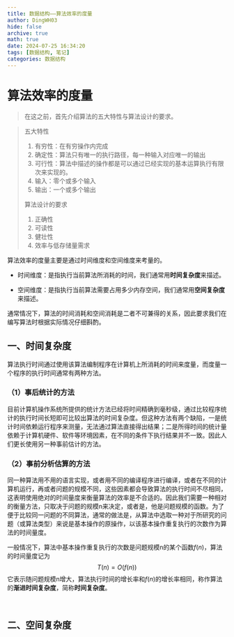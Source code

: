 ```yaml
---
title: 数据结构——算法效率的度量
author: DingWH03
hide: false
archive: true
math: true                  
date: 2024-07-25 16:34:20
tags: [数据结构, 笔记]
categories: 数据结构
---
```

# 算法效率的度量

> 在这之前，首先介绍算法的五大特性与算法设计的要求。

> 五大特性
>
> 1. 有穷性：在有穷操作内完成
> 2. 确定性：算法只有唯一的执行路径，每一种输入对应唯一的输出
> 3. 可行性：算法中描述的操作都是可以通过已经实现的基本运算执行有限次来实现的。
> 4. 输入：零个或多个输入
> 5. 输出：一个或多个输出
>
> 算法设计的要求
>
> 1. 正确性
> 2. 可读性
> 3. 健壮性
> 4. 效率与低存储量需求

算法效率的度量主要是通过时间维度和空间维度来考量的。

- 时间维度：是指执行当前算法所消耗的时间，我们通常用**时间复杂度**来描述。

- 空间维度：是指执行当前算法需要占用多少内存空间，我们通常用**空间复杂度**来描述。

通常情况下，算法的时间消耗和空间消耗是二者不可兼得的关系，因此要求我们在编写算法时根据实际情况仔细斟酌。

## 一、时间复杂度

算法执行时间通过使用该算法编制程序在计算机上所消耗的时间来度量，而度量一个程序的执行时间通常有两种方法。

### （1）事后统计的方法

目前计算机操作系统所提供的统计方法已经将时间精确到毫秒级，通过比较程序统计的执行时间长短即可比较出算法的时间复杂度。但这种方法有两个缺陷，一是统计时间依赖运行程序来测量，无法通过算法直接得出结果；二是所得时间的统计量依赖于计算机硬件、软件等环境因素，在不同的条件下执行结果并不一致。因此人们更长使用另一种事前估计的方法。

### （2）事前分析估算的方法

同一种算法用不用的语言实现，或者用不同的编译程序进行编译，或者在不同的计算机运行，再或者问题的规模不同，这些因素都会导致算法的执行时间不尽相同，这表明使用绝对的时间量度来衡量算法的效率是不合适的。因此我们需要一种相对的衡量方法，只取决于问题的规模n来决定，或者是，他是问题规模的函数。为了便于比较同一问题的不同算法，通常的做法是，从算法中选取一种对于所研究的问题（或算法类型）来说是基本操作的原操作，以该基本操作重复执行的次数作为算法的时间量度。

一般情况下，算法中基本操作重复执行的次数是问题规模n的某个函数$f(n)$，算法的时间量度记为
$$
T(n)=O(f(n))
$$
它表示随问题规模n增大，算法执行时间的增长率和$f(n)$的增长率相同，称作算法的**渐进时间复杂度**，简称**时间复杂度**。

​    

## 二、空间复杂度